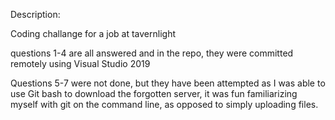 Description: 

Coding challange for a job at tavernlight 

questions 1-4 are all answered and in the repo, they were committed remotely using Visual Studio 2019 

Questions 5-7 were not done, but they have been attempted as I was able to use Git bash to download the forgotten server, it was fun familiarizing myself with git on the command line, as opposed to simply uploading files. 
